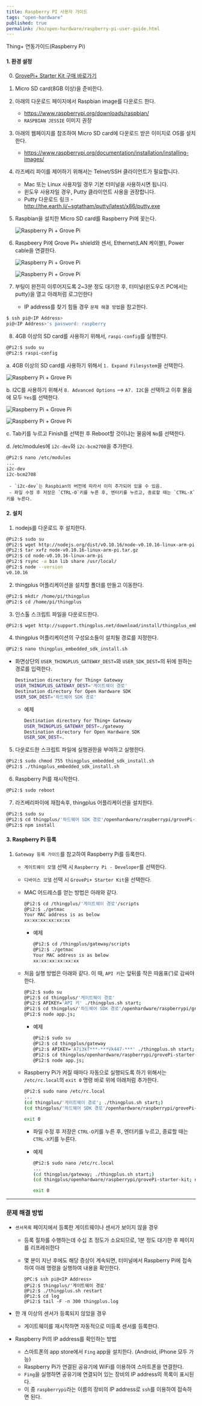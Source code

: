 ```yaml
---
title: Raspberry PI 사용자 가이드
tags: "open-hardware"
published: true
permalink: /ko/open-hardware/raspberry-pi-user-guide.html
---
```


Thing+ 연동가이드(Raspberry Pi)

#### 1. 환경 설정

0) [GrovePi+ Starter Kit 구매 바로가기](http://www.icbanq.com/P005700239)

1) Micro SD card(8GB 이상)을 준비한다.

2) 아래의 다운로드 페이지에서 Raspbian image를 다운로드 한다.

   - https://www.raspberrypi.org/downloads/raspbian/
   - `RASPBIAN JESSIE` 이미지 권장

3) 아래의 웹페이지를 참조하여 Micro SD card에 다운로드 받은 이미지로 OS를 설치한다.

   - https://www.raspberrypi.org/documentation/installation/installing-images/

4) 라즈베리 파이를 제어하기 위해서는 Telnet/SSH 클라이언트가 필요합니다.

   - Mac 또는 Linux 사용자일 경우 기본 터미널을 사용하시면 됩니다.
   - 윈도우 사용자일 경우, Putty 클라이언트 사용을 권장합니다.
   - Putty 다운로드 링크 - http://the.earth.li/~sgtatham/putty/latest/x86/putty.exe

5) Raspbian을 설치한 Micro SD card를 Raspberry Pi에 꽂는다.

   ![Raspberry Pi + Grove Pi](/assets/insert_sdcard.png)

6) Raspbeery Pi에 Grove Pi+ shield와 센서, Ethernet(LAN 케이블), Power cable을 연결한다.

   ![Raspberry Pi + Grove Pi](/assets/rasp_grovePi.jpg)

   ![Raspberry Pi + Grove Pi](/assets/rasp_grovePi_2.jpg)

7) 부팅이 완전히 이루어지도록 2~3분 정도 대기한 후, 터미널(윈도우즈 PC에서는 putty)을 열고 아래처럼 로그인한다

   - IP address를 찾기 힘들 경우 `문제 해결 방법`을 참고한다.

```bash
$ ssh pi@<IP Address>
pi@<IP Address>'s password: raspberry
```

8) 4GB 이상의 SD card를 사용하기 위해서, `raspi-config`를 실행한다.

```bash
@Pi2:$ sudo su
@Pi2:$ raspi-config
```

   a. 4GB 이상의 SD card를 사용하기 위해서 `1. Expand Filesystem`을 선택한다.

   ![Raspberry Pi + Grove Pi](/assets/expand_file_system.png)

   b. I2C를 사용하기 위해서 `8. Advanced Options` --> `A7. I2C`을 선택하고 이후 물음에 모두 `Yes`를 선택한다.

   ![Raspberry Pi + Grove Pi](/assets/advanced_options.png)

   ![Raspberry Pi + Grove Pi](/assets/choose_i2c.png)

   c. Tab키를 누르고 Finish를 선택한 후 Reboot할 것이냐는 물음에 `No`를 선택한다.

   d. /etc/modules에 `i2c-dev`와 `i2c-bcm2708`을 추가한다.

   ```bash
   @Pi2:$ nano /etc/modules
   ...
   i2c-dev
   i2c-bcm2708
   ```

     - `i2c-dev`는 Raspbian의 버전에 따라서 이미 추가되어 있을 수 있음.
     - 파일 수정 후 저장은 `CTRL-O`키를 누른 후, 엔터키를 누르고, 종료할 때는 `CTRL-X`키를 누른다.

#### 2. 설치

1) nodejs를 다운로드 후 설치한다.

```bash
@Pi2:$ sudo su
@Pi2:$ wget http://nodejs.org/dist/v0.10.16/node-v0.10.16-linux-arm-pi.tar.gz
@Pi2:$ tar xvfz node-v0.10.16-linux-arm-pi.tar.gz
@Pi2:$ cd node-v0.10.16-linux-arm-pi
@Pi2:$ rsync -a bin lib share /usr/local/
@Pi2:$ node --version
v0.10.16
```

2) thingplus 어플리케이션을 설치할 폴더를 만들고 이동한다.

```bash
@Pi2:$ mkdir /home/pi/thingplus
@Pi2:$ cd /home/pi/thingplus
```

3) 인스톨 스크립트 파일을 다운로드한다.

```bash
@Pi2:$ wget http://support.thingplus.net/download/install/thingplus_embedded_sdk_install.sh
```

4) thingplus 어플리케이션의 구성요소들이 설치될 경로를 지정한다.

```bash
@Pi2:$ nano thingplus_embedded_sdk_install.sh
```

   - 화면상단의 `USER_THINGPLUS_GATEWAY_DEST=`와 `USER_SDK_DEST=`의 뒤에 원하는 경로를 입력한다.

     ```bash
     Destination directory for Thing+ Gateway
     USER_THINGPLUS_GATEWAY_DEST='게이트웨이 경로'
     Destination directory for Open Hardware SDK
     USER_SDK_DEST='하드웨어 SDK 경로'
     ```

     - 예제

       ```bash
       Destination directory for Thing+ Gateway
       USER_THINGPLUS_GATEWAY_DEST=./gateway
       Destination directory for Open Hardware SDK
       USER_SDK_DEST=.
       ```

5) 다운로드한 스크립트 파일에 실행권한을 부여하고 실행한다.

```bash
@Pi2:$ sudo chmod 755 thingplus_embedded_sdk_install.sh
@Pi2:$ ./thingplus_embedded_sdk_install.sh
```

6) Raspberry Pi를 재시작한다.

```bash
@Pi2:$ sudo reboot
```

7) 라즈베리파이에 재접속후, thingplus 어플리케이션을 설치한다.

```bash
@Pi2:$ sudo su
@Pi2:$ cd thingplus/'하드웨어 SDK 경로'/openhardware/raspberrypi/grovePi-starter-kit
@Pi2:$ npm install
```

#### 3. Raspberry Pi 등록

1) `Gateway 등록 가이드`를 참고하여 Raspberry Pi를 등록한다.

   - `게이트웨이 모델` 선택 시 `Raspberry Pi - Developer`를 선택한다.

   - `디바이스 모델` 선택 시 `GrovePi+ Starter Kit`을 선택한다.

   - MAC 어드레스를 얻는 방법은 아래와 같다.

     ```bash
     @Pi2:$ cd /thingplus/'게이트웨이 경로'/scripts
     @Pi2:$ ./getmac
     Your MAC address is as below
     xx:xx:xx:xx:xx:xx
     ```

     - 예제

       ```bash
       @Pi2:$ cd /thingplus/gateway/scripts
       @Pi2:$ ./getmac
       Your MAC address is as below
       xx:xx:xx:xx:xx:xx
       ```

   - 처음 실행 방법은 아래와 같다. 이 때, `API 키`는 앞뒤를 작은 따옴표(')로 감싸야 한다.

     ```bash
     @Pi2:$ sudo su
     @Pi2:$ cd thingplus/'게이트웨이 경로'
     @Pi2:$ APIKEY='API 키' ./thingplus.sh start;
     @Pi2:$ cd thingplus/'하드웨어 SDK 경로'/openhardware/raspberrypi/grovePi-starter-kit;
     @Pi2:$ node app.js;
     ```

     - 예제

       ```bash
       @Pi2:$ sudo su
       @Pi2:$ cd thingplus/gateway
       @Pi2:$ APIKEY='A7i3kT***-***Vk447-***' ./thingplus.sh start;
       @Pi2:$ cd thingplus/openhardware/raspberrypi/grovePi-starter-kit;
       @Pi2:$ node app.js;
       ```

   - Raspberry Pi가 켜질 때마다 자동으로 실행되도록 하기 위해서는 `/etc/rc.local`의 `exit 0` 명령 바로 위에 아래처럼 추가한다.

     ```bash
     @Pi2:$ sudo nano /etc/rc.local
     ...
     (cd thingplus/'게이트웨이 경로'; ./thingplus.sh start;)                                         # 추가
     (cd thingplus/'하드웨어 SDK 경로'/openhardware/raspberrypi/grovePi-starter-kit; node app.js;)  # 추가
     
     exit 0
     ```

     - 파일 수정 후 저장은 `CTRL-O`키를 누른 후, 엔터키를 누르고, 종료할 때는 `CTRL-X`키를 누른다.

     - 예제

       ```bash
       @Pi2:$ sudo nano /etc/rc.local
       ...
       (cd thingplus/gateway; ./thingplus.sh start;)                                       # 추가
       (cd thingplus/openhardware/raspberrypi/grovePi-starter-kit; node app.js;)           # 추가
       
       exit 0
       ```

--------------------

### 문제 해결 방법

* `센서목록` 페이지에서 등록한 게이트웨이나 센서가 보이지 않을 경우

  - 등록 절차를 수행하는데 수십 초 정도가 소요되므로, 1분 정도 대기한 후 페이지를 리프레쉬한다
  - 몇 분이 지난 후에도 해당 증상이 계속되면, 터미널에서 Raspberry Pi에 접속하여 아래 명령을 실행하여 내용을 확인한다.

    ```
    @PC:$ ssh pi@<IP Address>
    @Pi2:$ thingplus/'게이트웨이 경로'
    @Pi2:$ ./thingplus.sh restart
    @Pi2:$ cd log
    @Pi2:$ tail -F -n 300 thingplus.log
    ```

* 한 개 이상의 센서가 등록되지 않았을 경우

  - 게이트웨이를 재시작하면 자동적으로 미등록 센서를 등록한다.

* Raspberry Pi의 IP address를 확인하는 방법

  - 스마트폰의 app store에서 `Fing` app을 설치한다. (Android, iPhone 모두 가능)
  - Raspberry Pi가 연결된 공유기에 WiFi를 이용하여 스마트폰을 연결한다.
  - `Fing`을 실행하면 공유기에 연결되어 있는 장비의 IP address의 목록이 표시된다.
  - 이 중 `raspberrypi`라는 이름의 장비의 IP address로 `ssh`를 이용하여 접속하면 된다.
